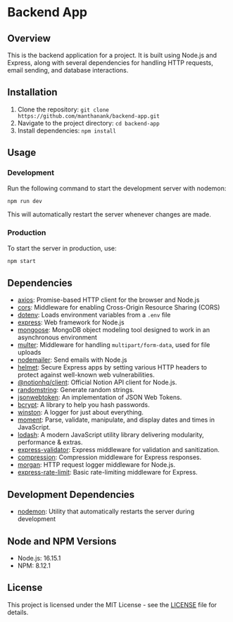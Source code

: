 # Backend App

## Overview

This is the backend application for a project. It is built using Node.js and Express, along with several dependencies for handling HTTP requests, email sending, and database interactions.

## Installation

1. Clone the repository: `git clone https://github.com/manthanank/backend-app.git`
2. Navigate to the project directory: `cd backend-app`
3. Install dependencies: `npm install`

## Usage

### Development

Run the following command to start the development server with nodemon:

```bash
npm run dev
```

This will automatically restart the server whenever changes are made.

### Production

To start the server in production, use:

```bash
npm start
```

## Dependencies

- [axios](https://www.npmjs.com/package/axios): Promise-based HTTP client for the browser and Node.js
- [cors](https://www.npmjs.com/package/cors): Middleware for enabling Cross-Origin Resource Sharing (CORS)
- [dotenv](https://www.npmjs.com/package/dotenv): Loads environment variables from a `.env` file
- [express](https://www.npmjs.com/package/express): Web framework for Node.js
- [mongoose](https://www.npmjs.com/package/mongoose): MongoDB object modeling tool designed to work in an asynchronous environment
- [multer](https://www.npmjs.com/package/multer): Middleware for handling `multipart/form-data`, used for file uploads
- [nodemailer](https://www.npmjs.com/package/nodemailer): Send emails with Node.js
- [helmet](https://www.npmjs.com/package/helmet): Secure Express apps by setting various HTTP headers to protect against well-known web vulnerabilities.
- [@notionhq/client](https://www.npmjs.com/package/@notionhq/client): Official Notion API client for Node.js.
- [randomstring](https://www.npmjs.com/package/randomstring): Generate random strings.
- [jsonwebtoken](https://www.npmjs.com/package/jsonwebtoken): An implementation of JSON Web Tokens.
- [bcrypt](https://www.npmjs.com/package/bcrypt): A library to help you hash passwords.
- [winston](https://www.npmjs.com/package/winston): A logger for just about everything.
- [moment](https://www.npmjs.com/package/moment): Parse, validate, manipulate, and display dates and times in JavaScript.
- [lodash](https://www.npmjs.com/package/lodash): A modern JavaScript utility library delivering modularity, performance & extras.
- [express-validator](https://www.npmjs.com/package/express-validator): Express middleware for validation and sanitization.
- [compression](https://www.npmjs.com/package/compression): Compression middleware for Express responses.
- [morgan](https://www.npmjs.com/package/morgan): HTTP request logger middleware for Node.js.
- [express-rate-limit](https://www.npmjs.com/package/express-rate-limit): Basic rate-limiting middleware for Express.

## Development Dependencies

- [nodemon](https://www.npmjs.com/package/nodemon): Utility that automatically restarts the server during development

## Node and NPM Versions

- Node.js: 16.15.1
- NPM: 8.12.1

## License

This project is licensed under the MIT License - see the [LICENSE](LICENSE) file for details.
